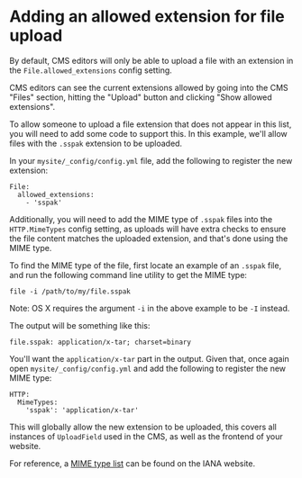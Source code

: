 <!--
title: Adding an allowed extension for file upload
-->

# Adding an allowed extension for file upload

By default, CMS editors will only be able to upload a file with an extension in the `File.allowed_extensions` config
setting.

CMS editors can see the current extensions allowed by going into the CMS "Files" section, hitting the "Upload" button
and clicking "Show allowed extensions".

To allow someone to upload a file extension that does not appear in this list, you will need to add some code to
support this. In this example, we'll allow files with the `.sspak` extension to be uploaded.

In your `mysite/_config/config.yml` file, add the following to register the new extension:

	File:
	  allowed_extensions:
	    - 'sspak'

Additionally, you will need to add the MIME type of `.sspak` files into the `HTTP.MimeTypes` config setting, as uploads
will have extra checks to ensure the file content matches the uploaded extension, and that's done using the MIME type.

To find the MIME type of the file, first locate an example of an `.sspak` file, and run the following command line
utility to get the MIME type:

	file -i /path/to/my/file.sspak

Note: OS X requires the argument `-i` in the above example to be `-I` instead.

The output will be something like this:

	file.sspak: application/x-tar; charset=binary

You'll want the `application/x-tar` part in the output. Given that, once again open `mysite/_config/config.yml`
and add the following to register the new MIME type:

	HTTP:
	  MimeTypes:
	    'sspak': 'application/x-tar'

This will globally allow the new extension to be uploaded, this covers all instances of `UploadField` used in the CMS,
as well as the frontend of your website.

For reference, a [MIME type list](http://www.iana.org/assignments/media-types/media-types.xhtml) can be found on the
IANA website.

